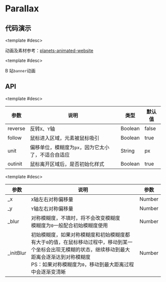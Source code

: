 <script setup>
  import ParallaxA from './Components/Parallax/demo/index-a.vue'
  import ParallaxB from './Components/Parallax/demo/index-b.vue'
  import ParallaxC from './Components/Parallax/demo/index-c.vue'
  import ParallaxD from './Components/Parallax/demo/index-d.vue'
</script>

# Parallax

<ContainerBox title="介绍">
<template #desc>
跟随鼠标移动的视差动画
</template>
</ContainerBox>

## 代码演示

<ContainerBox title="基础用法">
<template #desc>
此时处于一个上下左右对称的状态，即鼠标移动到容器正中间则为初始位置

注：切勿给视差元素设置`transform`属性，视差依赖于此属性
</template>

<div class="demoBox">
<ParallaxA />
</div>

<ShowCode>
<template #codes>

```vue
<template>
  <LibParallax class="LibParallax" unit="vw">
    <div class="box1" id="parallax-item" _x="10" _y="5" _blur="10"></div>
    <div class="box2" id="parallax-item" _x="20" _y="10" _blur="10"></div>
    <div class="box3" id="parallax-item" _x="30" _y="15" _blur="10"></div>
    <div class="box4" id="parallax-item" _x="40" _y="20" _blur="10"></div>
  </LibParallax>
</template>
<style scoped lang="less">
.LibParallax {
  position: relative;
  width: 100%;
  height: 50vh;
  display: flex;
  justify-content: center;
  align-items: center;
  overflow: hidden;
  .box1 {
    position: absolute;
    width: 2.5vw;
    height: 2.5vw;
    background-color: rgba(231, 77, 60, 0.5);
  }
  .box2 {
    position: absolute;
    width: 5vw;
    height: 5vw;
    background-color: rgba(46, 204, 112, 0.5);
  }
  .box3 {
    position: absolute;
    width: 7.5vw;
    height: 7.5vw;
    background-color: rgba(52, 152, 219, 0.5);
  }
  .box4 {
    position: absolute;
    width: 10vw;
    height: 10vw;
    background-color: rgba(156, 89, 182, 0.5);
  }
}
</style>
```

</template>
</ShowCode>
</ContainerBox>

<ContainerBox title="基础用法">
<template #desc>
鼠标进入区域并移动才开始计算坐标，不会一进入就跟随，此时需要从最左{右)边移动到最右(左)边才能完成完整视差动画

反转`X`轴、`Y`轴
保持离开时的位置（进入后会重置位置）
</template>

<div class="demoBox">
<ParallaxB />
</div>

<ShowCode>
<template #codes>

```vue
<template>
  <LibParallax class="LibParallax" :follow="false" :outinit="false" :reverse="true" unit="vw">
    <div class="box1" id="parallax-item" _x="10" _y="5" _blur="10"></div>
    <div class="box2" id="parallax-item" _x="20" _y="10" _blur="10"></div>
    <div class="box3" id="parallax-item" _x="30" _y="15" _blur="10"></div>
    <div class="box4" id="parallax-item" _x="40" _y="20" _blur="10"></div>
  </LibParallax>
</template>
<style scoped lang="less">
.LibParallax {
  position: relative;
  width: 100%;
  height: 50vh;
  display: flex;
  justify-content: center;
  align-items: center;
  overflow: hidden;
  .box1 {
    position: absolute;
    width: 2.5vw;
    height: 2.5vw;
    background-color: rgba(231, 77, 60, 0.5);
  }
  .box2 {
    position: absolute;
    width: 5vw;
    height: 5vw;
    background-color: rgba(46, 204, 112, 0.5);
  }
  .box3 {
    position: absolute;
    width: 7.5vw;
    height: 7.5vw;
    background-color: rgba(52, 152, 219, 0.5);
  }
  .box4 {
    position: absolute;
    width: 10vw;
    height: 10vw;
    background-color: rgba(156, 89, 182, 0.5);
  }
}
</style>
```

</template>
</ShowCode>
</ContainerBox>

<ContainerBox title="经典案例">

<template #desc>

动画及素材参考：[planets-animated-website](https://github.com/TheDesignMedium/planets-animated-website)
</template>

<div class="demoBox">
<ParallaxC />
</div>

<ShowCode>
<template #codes>

```vue
<template>
  <LibParallax class="LibParallax" unit="vw" :outinit="false">
    <!-- 背景 -->
    <img class="background" id="parallax-item" _x="2" _y="2" src="./img/demo-c/background.png" alt="" />

    <!-- 海王星 -->
    <img class="neptune" id="parallax-item" _x="3" _y="3" src="./img/demo-c/neptune.png" alt="" />

    <!-- 木星 -->
    <img class="jupiter" id="parallax-item" _x="5" _y="5" src="./img/demo-c/jupiter.png" alt="" />

    <!-- 土星 -->
    <img class="saturn" id="parallax-item" _x="6" _y="6" src="./img/demo-c/saturn.png" alt="" />

    <!-- 陨石 -->
    <img class="rock" id="parallax-item" _x="7" _y="7" src="./img/demo-c/rock.png" alt="" />

    <!-- 地球 -->
    <img class="earth" id="parallax-item" _x="10" _y="10" src="./img/demo-c/earth.png" alt="" />

    <!-- 地面 -->
    <img class="mid" id="parallax-item" _x="5" _y="5" src="./img/demo-c/mid.png" alt="" />

    <!-- 地面 -->
    <img class="foreground" id="parallax-item" _x="8" _y="8" src="./img/demo-c/foreground.png" alt="" />
  </LibParallax>
</template>
<style scoped lang="less">
.LibParallax {
  position: relative;
  width: 100vw;
  height: 34vw;
  display: flex;
  justify-content: center;
  align-items: center;
  overflow: hidden;
  display: flex;
  justify-content: center;
  align-items: center;
  .background {
    position: absolute;
    width: 110%;
    height: 110%;
    object-fit: cover;
  }
  .neptune {
    position: absolute;
    right: 25%;
    top: 15%;
    width: 8vw;
  }
  .jupiter {
    position: absolute;
    right: 5%;
    top: 10%;
    width: 10vw;
  }
  .saturn {
    position: absolute;
    left: 35%;
    top: 25%;
    width: 5vw;
  }
  .rock {
    position: absolute;
    left: 5%;
    top: 10%;
    width: 5vw;
  }
  .earth {
    position: absolute;
    width: 15vw;
  }
  .mid {
    position: absolute;
    width: 130%;
    bottom: -150px;
  }
  .foreground {
    position: absolute;
    height: 110%;
    top: 0;
    right: -200px;
  }
}
</style>
```

</template>
</ShowCode>
</ContainerBox>

<ContainerBox title="经典案例">

<template #desc>

B 站`banner`动画
</template>

<div class="demoBox">
<ParallaxD />
</div>

<ShowCode>
<template #codes>

```vue
<template>
  <LibParallax class="LibParallax" :follow="false" :reverse="true" unit="vw">
    <!-- 树林背景 -->
    <img id="parallax-item" _x="2.6042" _blur="4" _initBlur="2" src="./img/demo-d/bg.png" />

    <!-- 22娘 -->
    <img id="parallax-item" _x="5.2083" _blur="6" src="./img/demo-d/girl1.png" />

    <!-- 秋 -->
    <h1 id="parallax-item" _x="6.5104" _blur="4" _initBlur="2">秋</h1>

    <!-- 小土丘 -->
    <img id="parallax-item" _x="10.4167" _blur="4" _initBlur="2" src="./img/demo-d/grassland.png" />

    <!-- 蘑菇松果 -->
    <img id="parallax-item" _x="15.625" _blur="4" _initBlur="4" src="./img/demo-d/mushroom.png" />

    <!-- 枯叶 -->
    <img id="parallax-item" _x="23.4375" _blur="2" _initBlur="6" src="./img/demo-d/leaf.png" />

    <!-- 33娘 -->
    <img id="parallax-item" _x="28.6458" _blur="0" _initBlur="8" src="./img/demo-d/spirit.png" />
  </LibParallax>
</template>
<style scoped lang="less">
.LibParallax {
  position: relative;
  width: 100vw;
  height: 11.7vw;
  display: flex;
  justify-content: center;
  align-items: center;
  overflow: hidden;
  h1 {
    color: #fff;
    font-size: 7vw;
    font-weight: bold;
    transform: rotateX();
  }
  img {
    position: absolute;
    height: 100%;
  }
}
</style>
```

</template>
</ShowCode>
</ContainerBox>

## API

<ContainerBox title="LibParallax Props">

<template #desc>

| 参数    | 说明                                               | 类型          | 默认值 |
| ------- | -------------------------------------------------- | ------------- | ------ |
| reverse | 反转`X`、`Y`轴                                     | Boolean       | false  |
| follow  | 鼠标进入区域，元素被鼠标吸引                       | Boolean<br /> | true   |
| unit    | 偏移单位，模糊度为`px`，因为它太小了，不适合自适应 | String        | px     |
| outinit | 鼠标离开区域后，是否初始化样式                     | Boolean       | true   |

</template>
</ContainerBox>

<ContainerBox title="Dom Props">

<template #desc>

| 参数       | 说明                                                                                                                                                                                                               | 参数   |
| ---------- | ------------------------------------------------------------------------------------------------------------------------------------------------------------------------------------------------------------------ | ------ |
| \_x        | `X`轴左右对称偏移量                                                                                                                                                                                                | Number |
| \_y        | `Y`轴左右对称偏移量                                                                                                                                                                                                | Number |
| \_blur     | 对称模糊度，不填时，将不会改变模糊度<br />模糊度为`0`一般配合初始模糊度使用                                                                                                                                        | Number |
| \_initBlur | 初始模糊度，如果对称模糊度和初始模糊度都有大于`0`的值，在鼠标移动过程中，移动到某一个坐标会出现无模糊的状态，继续移动到最大距离会逐渐达到对称模糊度<br />PS：如果对称模糊度为`0`，移动到最大距离过程中会逐渐变清晰 | Number |

</template>
</ContainerBox>
